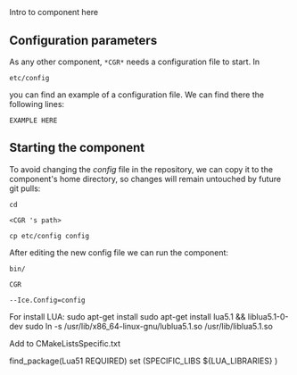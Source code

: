 ```
```
#
``` CGR
```
Intro to component here


## Configuration parameters
As any other component,
``` *CGR* ```
needs a configuration file to start. In

    etc/config

you can find an example of a configuration file. We can find there the following lines:

    EXAMPLE HERE

    
## Starting the component
To avoid changing the *config* file in the repository, we can copy it to the component's home directory, so changes will remain untouched by future git pulls:

    cd

``` <CGR 's path> ```

    cp etc/config config
    
After editing the new config file we can run the component:

    bin/

```CGR ```

    --Ice.Config=config
For install LUA:
 sudo apt-get install sudo apt-get install lua5.1 && liblua5.1-0-dev
 sudo ln -s /usr/lib/x86_64-linux-gnu/lublua5.1.so /usr/lib/liblua5.1.so 

 Add to CMakeListsSpecific.txt 
 	
 find_package(Lua51 REQUIRED)
 set (SPECIFIC_LIBS ${LUA_LIBRARIES} )
